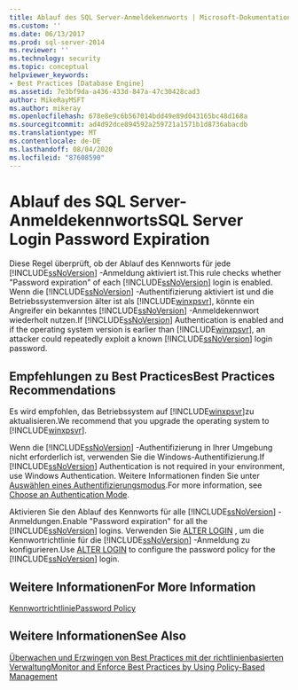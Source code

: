 ```yaml
---
title: Ablauf des SQL Server-Anmeldekennworts | Microsoft-Dokumentation
ms.custom: ''
ms.date: 06/13/2017
ms.prod: sql-server-2014
ms.reviewer: ''
ms.technology: security
ms.topic: conceptual
helpviewer_keywords:
- Best Practices [Database Engine]
ms.assetid: 7e3bf9da-a436-433d-847a-47c30428cad3
author: MikeRayMSFT
ms.author: mikeray
ms.openlocfilehash: 678e8e9c6b567014bdd49e89d043165bc48d168a
ms.sourcegitcommit: ad4d92dce894592a259721a1571b1d8736abacdb
ms.translationtype: MT
ms.contentlocale: de-DE
ms.lasthandoff: 08/04/2020
ms.locfileid: "87608590"
---
```

# <a name="sql-server-login-password-expiration"></a><span data-ttu-id="13be1-102">Ablauf des SQL Server-Anmeldekennworts</span><span class="sxs-lookup"><span data-stu-id="13be1-102">SQL Server Login Password Expiration</span></span>
  <span data-ttu-id="13be1-103">Diese Regel überprüft, ob der Ablauf des Kennworts für jede [!INCLUDE[ssNoVersion](../../includes/ssnoversion-md.md)] -Anmeldung aktiviert ist.</span><span class="sxs-lookup"><span data-stu-id="13be1-103">This rule checks whether "Password expiration" of each [!INCLUDE[ssNoVersion](../../includes/ssnoversion-md.md)] login is enabled.</span></span> <span data-ttu-id="13be1-104">Wenn die [!INCLUDE[ssNoVersion](../../includes/ssnoversion-md.md)] -Authentifizierung aktiviert ist und die Betriebssystemversion älter ist als [!INCLUDE[winxpsvr](../../includes/winxpsvr-md.md)], könnte ein Angreifer ein bekanntes [!INCLUDE[ssNoVersion](../../includes/ssnoversion-md.md)] -Anmeldekennwort wiederholt nutzen.</span><span class="sxs-lookup"><span data-stu-id="13be1-104">If [!INCLUDE[ssNoVersion](../../includes/ssnoversion-md.md)] Authentication is enabled and if the operating system version is earlier than [!INCLUDE[winxpsvr](../../includes/winxpsvr-md.md)], an attacker could repeatedly exploit a known [!INCLUDE[ssNoVersion](../../includes/ssnoversion-md.md)] login password.</span></span>  
  
## <a name="best-practices-recommendations"></a><span data-ttu-id="13be1-105">Empfehlungen zu Best Practices</span><span class="sxs-lookup"><span data-stu-id="13be1-105">Best Practices Recommendations</span></span>  
 <span data-ttu-id="13be1-106">Es wird empfohlen, das Betriebssystem auf [!INCLUDE[winxpsvr](../../includes/winxpsvr-md.md)]zu aktualisieren.</span><span class="sxs-lookup"><span data-stu-id="13be1-106">We recommend that you upgrade the operating system to [!INCLUDE[winxpsvr](../../includes/winxpsvr-md.md)].</span></span>  
  
 <span data-ttu-id="13be1-107">Wenn die [!INCLUDE[ssNoVersion](../../includes/ssnoversion-md.md)] -Authentifizierung in Ihrer Umgebung nicht erforderlich ist, verwenden Sie die Windows-Authentifizierung.</span><span class="sxs-lookup"><span data-stu-id="13be1-107">If [!INCLUDE[ssNoVersion](../../includes/ssnoversion-md.md)] Authentication is not required in your environment, use Windows Authentication.</span></span> <span data-ttu-id="13be1-108">Weitere Informationen finden Sie unter [Auswählen eines Authentifizierungsmodus](../security/choose-an-authentication-mode.md).</span><span class="sxs-lookup"><span data-stu-id="13be1-108">For more information, see [Choose an Authentication Mode](../security/choose-an-authentication-mode.md).</span></span>  
  
 <span data-ttu-id="13be1-109">Aktivieren Sie den Ablauf des Kennworts für alle [!INCLUDE[ssNoVersion](../../includes/ssnoversion-md.md)] -Anmeldungen.</span><span class="sxs-lookup"><span data-stu-id="13be1-109">Enable "Password expiration" for all the [!INCLUDE[ssNoVersion](../../includes/ssnoversion-md.md)] logins.</span></span> <span data-ttu-id="13be1-110">Verwenden Sie [ALTER LOGIN](/sql/t-sql/statements/alter-login-transact-sql) , um die Kennwortrichtlinie für die [!INCLUDE[ssNoVersion](../../includes/ssnoversion-md.md)] -Anmeldung zu konfigurieren.</span><span class="sxs-lookup"><span data-stu-id="13be1-110">Use [ALTER LOGIN](/sql/t-sql/statements/alter-login-transact-sql) to configure the password policy for the [!INCLUDE[ssNoVersion](../../includes/ssnoversion-md.md)] login.</span></span>  
  
## <a name="for-more-information"></a><span data-ttu-id="13be1-111">Weitere Informationen</span><span class="sxs-lookup"><span data-stu-id="13be1-111">For More Information</span></span>  
 [<span data-ttu-id="13be1-112">Kennwortrichtlinie</span><span class="sxs-lookup"><span data-stu-id="13be1-112">Password Policy</span></span>](../security/password-policy.md)  
  
## <a name="see-also"></a><span data-ttu-id="13be1-113">Weitere Informationen</span><span class="sxs-lookup"><span data-stu-id="13be1-113">See Also</span></span>  
 [<span data-ttu-id="13be1-114">Überwachen und Erzwingen von Best Practices mit der richtlinienbasierten Verwaltung</span><span class="sxs-lookup"><span data-stu-id="13be1-114">Monitor and Enforce Best Practices by Using Policy-Based Management</span></span>](monitor-and-enforce-best-practices-by-using-policy-based-management.md)  
  
  
